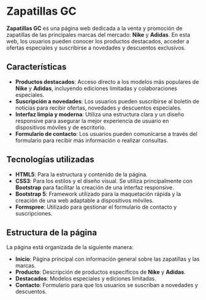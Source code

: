 # Zapatillas GC

**Zapatillas GC** es una página web dedicada a la venta y promoción de zapatillas de las principales marcas del mercado: **Nike** y **Adidas**. En esta web, los usuarios pueden conocer los productos destacados, acceder a ofertas especiales y suscribirse a novedades y descuentos exclusivos.

## Características

- **Productos destacados**: Acceso directo a los modelos más populares de **Nike** y **Adidas**, incluyendo ediciones limitadas y colaboraciones especiales.
- **Suscripción a novedades**: Los usuarios pueden suscribirse al boletín de noticias para recibir ofertas, novedades y descuentos especiales.
- **Interfaz limpia y moderna**: Utiliza una estructura clara y un diseño responsive para asegurar la mejor experiencia de usuario en dispositivos móviles y de escritorio.
- **Formulario de contacto**: Los usuarios pueden comunicarse a través del formulario para recibir más información o realizar consultas.

## Tecnologías utilizadas

- **HTML5**: Para la estructura y contenido de la página.
- **CSS3**: Para los estilos y el diseño visual. Se utiliza principalmente con **Bootstrap** para facilitar la creación de una interfaz responsive.
- **Bootstrap 5**: Framework utilizado para la maquetación rápida y la creación de una web adaptable a dispositivos móviles.
- **Formspree**: Utilizado para gestionar el formulario de contacto y suscripciones.

## Estructura de la página

La página está organizada de la siguiente manera:

- **Inicio**: Página principal con información general sobre las zapatillas y las marcas.
- **Producto**: Descripción de productos específicos de **Nike** y **Adidas**.
- **Destacados**: Modelos especiales y ediciones limitadas.
- **Contacto**: Formulario para que los usuarios se suscriban a novedades y descuentos.